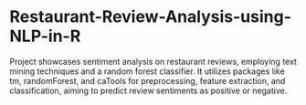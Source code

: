 # Restaurant-Review-Analysis-using-NLP-in-R
Project showcases sentiment analysis on restaurant reviews, employing text mining techniques and a random forest classifier. It utilizes packages like tm, randomForest, and caTools for preprocessing, feature extraction, and classification, aiming to predict review sentiments as positive or negative.
